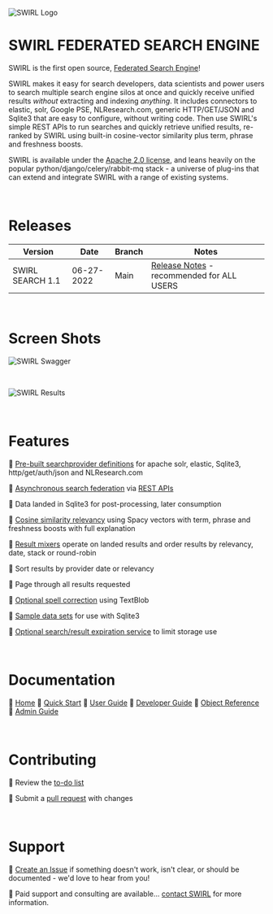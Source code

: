 ![SWIRL Logo](./docs/images/swirl_logo_1024.jpg)

# SWIRL FEDERATED SEARCH ENGINE

SWIRL is the first open source, [Federated Search Engine](https://en.wikipedia.org/wiki/Federated_search)! 

SWIRL makes it easy for search developers, data scientists and power users to search multiple search engine silos at once and quickly receive unified results *without* extracting and indexing *anything*. It includes connectors to elastic, solr, Google PSE, NLResearch.com, generic HTTP/GET/JSON and Sqlite3 that are easy to configure, without writing code. Then use SWIRL's simple REST APIs to run searches and quickly retrieve unified results, re-ranked by SWIRL using built-in cosine-vector similarity plus term, phrase and freshness boosts. 

SWIRL is available under the [Apache 2.0 license](https://github.com/sidprobstein/swirl-search/blob/main/LICENSE), and leans heavily on the popular python/django/celery/rabbit-mq stack - a universe of plug-ins that can extend and integrate SWIRL with a range of existing systems.

<br/>

# Releases

| Version | Date | Branch | Notes | 
| ------- | ---- | ------ | ----- |
| SWIRL SEARCH 1.1 | 06-27-2022 | Main | [Release Notes](./docs/RELEASE_NOTES_1.1.md) - recommended for ALL USERS |

<br/>

# Screen Shots

![SWIRL Swagger](./docs/images/swirl_swagger_search.png)

<br/>

![SWIRL Results](./docs/images/swirl_results_focus.png)

<br/>

# Features

:small_blue_diamond: [Pre-built searchprovider definitions](https://github.com/sidprobstein/swirl-search/tree/main/SearchProviders) for apache solr, elastic, Sqlite3, http/get/auth/json and NLResearch.com

:small_blue_diamond: [Asynchronous search federation](https://github.com/sidprobstein/swirl-search/wiki/3.-Developer-Guide#architecture) via [REST APIs](http://localhost:8000/swirl/swagger-ui/)

:small_blue_diamond: Data landed in Sqlite3 for post-processing, later consumption

:small_blue_diamond: [Cosine similarity relevancy](https://github.com/sidprobstein/swirl-search/wiki/2.-User-Guide#relevancy) using Spacy vectors with term, phrase and freshness boosts with full explanation

:small_blue_diamond: [Result mixers](https://github.com/sidprobstein/swirl-search/wiki/2.-User-Guide#mixers) operate on landed results and order results by relevancy, date, stack or round-robin

:small_blue_diamond: Sort results by provider date or relevancy

:small_blue_diamond: Page through all results requested

:small_blue_diamond: [Optional spell correction](https://github.com/sidprobstein/swirl-search/wiki/2.-User-Guide#spell-correction) using TextBlob

:small_blue_diamond: [Sample data sets](https://github.com/sidprobstein/swirl-search/tree/main/Data) for use with Sqlite3

:small_blue_diamond: [Optional search/result expiration service](https://github.com/sidprobstein/swirl-search/wiki/5.-Admin-Guide#search-expiration-service) to limit storage use

<br/>

# Documentation

:small_blue_diamond: [Home](https://github.com/sidprobstein/swirl-search/wiki)
:small_blue_diamond: [Quick Start](https://github.com/sidprobstein/swirl-search/wiki/1.-Quick-Start)
:small_blue_diamond: [User Guide](https://github.com/sidprobstein/swirl-search/wiki/2.-User-Guide)
:small_blue_diamond: [Developer Guide](https://github.com/sidprobstein/swirl-search/wiki/3.-Developer-Guide)
:small_blue_diamond: [Object Reference](https://github.com/sidprobstein/swirl-search/wiki/4.-Object-Reference)
:small_blue_diamond: [Admin Guide](https://github.com/sidprobstein/swirl-search/wiki/5.-Admin-Guide)

<br/>

# Contributing

:small_blue_diamond: Review the [to-do list](docs/TO_DO.md)

:small_blue_diamond: Submit a [pull request](https://github.com/sidprobstein/swirl-search/pulls) with changes

<br/>

# Support

:small_blue_diamond: [Create an Issue](https://github.com/sidprobstein/swirl-search/issues) if something doesn't work, isn't clear, or should be documented - we'd love to hear from you!

:small_blue_diamond: Paid support and consulting are available... [contact SWIRL](mailto:swirl@probstein.com) for more information.

<br/>




